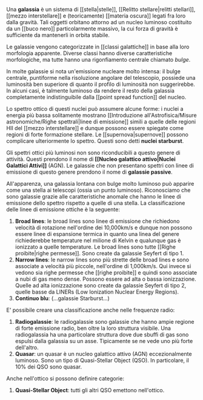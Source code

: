 Una **galassia** è un sistema di [[stella|stelle]], [[Relitto stellare|relitti stellari]], [[mezzo interstellare]] e (teoricamente) [[materia oscura]] legati fra loro dalla gravità. Tali oggetti orbitano attorno ad un nucleo luminoso costituito da un [[buco nero]] particolarmente massivo, la cui forza di gravità è sufficiente da mantenerli in orbita stabile.

Le galassie vengono categorizzate in [[classi galattiche]] in base alla loro morfologia apparente. Diverse classi hanno diverse caratteristiche morfologiche, ma tutte hanno una rigonfiamento centrale chiamato *bulge*.

In molte galassie si nota un'emissione nucleare molto intensa: il bulge centrale, puntiforme nella risoluzione angolare del telescopio, possiede una luminosità ben superiore di quanto il profilo di luminosità non suggerirebbe. In alcuni casi, è talmente luminoso da rendere il resto della galassia completamente indistinguibile dalla [[point spread function]] del nucleo.

Lo spettro ottico di questi nuclei può assumere alcune forme: i nuclei a energia più bassa solitamente mostrano [[Introduzione all'Astrofisica/Misure astronomiche/Righe spettrali|linee di emissione]] simili a quelle delle regioni HII del [[mezzo interstellare]] e dunque possono essere spiegate come regioni di forte formazione stellare. Le [[supernova|supernove]] possono complicare ulteriormente lo spettro. Questi sono detti **nuclei starburst**.

Gli spettri ottici più luminosi non sono riconducibili a questo genere di attività. Questi prendono il nome di **[[Nucleo galattico attivo|Nuclei Galattici Attivi]]** (AGN). Le galassie che non presentano spettri con linee di emissione di questo genere prendono il nome di **galassie passive**.

All'apparenza, una galassia lontana con bulge molto luminoso può apparire come una stella ai telescopi (ossia un punto luminoso). Riconosciamo che sono galassie grazie alle caratteristiche anomale che hanno le linee di emissione dello spettro rispetto a quelle di una stella. La classificazione delle linee di emissione ottiche è la seguente:
1. **Broad lines**: le broad lines sono linee di emissione che richiedono velocità di rotazione nell'ordine dei 10,000km/s e dunque non possono essere linee di espansione termica in quanto una linea del genere richiederebbe temperature nel milione di Kelvin e qualunque gas è ionizzato a quelle temperature. Le broad lines sono tutte [[Righe proibite|righe permesse]]. Sono create da galassie Seyfert di tipo 1.
2. **Narrow lines**: le narrow lines sono più strette delle broad lines e sono associate a velocità più piccole, nell'ordine di 1,000km/s. Qui invece si vedono sia righe permesse che [[righe proibite]] e quindi sono associate a nubi di gas meno dense. Possono essere ad alta o bassa ionizzazione. Quelle ad alta ionizzazione sono create da galassie Seyfert di tipo 2, quelle basse da LINERs (Low Ionization Nuclear Energy Regions).
3. **Continuo blu**: (...galassie Starburst...)

E' possibile creare una classificazione anche nelle frequenze radio:
1. **Radiogalassie**: le radiogalassie sono galassie che hanno ampie regione di forte emissione radio, ben oltre la loro struttura visibile. Una radiogalassia ha una particolare struttura dove due sbuffi di gas sono espulsi dalla galassia su un asse. Tipicamente se ne vede uno più forte dell'altro.
2. **Quasar**: un quasar è un nucleo galattico attivo (AGN) eccezionalmente luminoso. Sono un tipo di Quasi-Stellar Object (QSO). In particolare, il 10% dei QSO sono quasar.

Anche nell'ottico si possono definire categorie:
1. **Quasi-Stellar Object**: tutti gli altri QSO emettono nell'ottico.